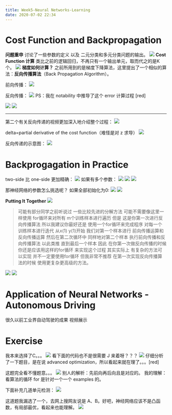 ```yaml
---
title: Week5-Neural Networks-Learning
date: 2020-07-02 22:34
---
```


# Cost Function and Backpropagation
**问题重申** 讨论了一些参数的定义 以及 二元分类和多元分类问题的输出。
![](./_image/2020-07/2020-07-03-09-48-20.png?r=65)
**Cost Function 计算** 类比之前的逻辑回归，不再只有一个输出单元，取而代之的是K个。
![](./_image/2020-07/2020-07-03-10-32-01.png?r=60)
**梯度如何计算？** 之前所用到的是梯度下降算法，这里提出了一个相似的算法：**反向传播算法**（Back Propagation Algorithm）。

前向传播：
![](./_image/2020-07/2020-07-03-13-07-47.png?r=60)

反向传播：
![](./_image/2020-07/2020-07-03-18-49-07.png?r=63)
PS：我在 notability 中推导了这个 error 计算过程 [red]

![](./_image/2020-07/2020-07-03-19-44-55.png?r=63)
![](./_image/2020-07/2020-07-03-21-41-11.png?r=68)
- - - - - 

第二个有关反向传递的视频更加深入地介绍整个过程：
![](./_image/2020-07/2020-07-03-21-45-10.png?r=60)

delta=partial derivative of the cost function（难怪是对 z 求导）
![](./_image/2020-07/2020-07-03-21-55-15.png?r=62)

反向传递的示意图：
![](./_image/2020-07/2020-07-03-21-59-47.png?r=62)

# Backprogagation in Practice

two-side 比 one-side 更加精确：
![](./_image/2020-07/2020-07-04-00-14-48.png?r=48)
如果有多个参数：
![](./_image/2020-07/2020-07-04-00-17-55.png?r=55)
![](./_image/2020-07/2020-07-04-00-19-14.png?r=59)
![](./_image/2020-07/2020-07-04-00-21-11.png?r=62)

那神经网络的参数怎么挑选呢？
如果全部初始化为0:
![](./_image/2020-07/2020-07-04-00-42-47.png?r=56)
![](./_image/2020-07/2020-07-04-00-45-45.png?r=63)

**Putting It Together**
![](./_image/2020-07/2020-07-04-00-50-20.png?r=61)

> 可能有部分同学之前听说过 一些比较先进的分解方法 可能不需要像这里一样使用 for循环来对所有 m个训练样本进行遍历 但是 这是你第一次进行反向传播算法 所以我建议你最好还是 使用一个for循环来完成程序 对每一个训练样本进行迭代 从x(1) y(1)开始 我们对第一个样本进行 前向传播运算和反向传播运算 然后在第二次循环中 同样地对第二个样本 执行前向传播和反向传播算法 以此类推 直到最后一个样本 
> 因此 在你第一次做反向传播的时候 你还是应该用这样的for循环 来实现这个过程 其实实际上 有复杂的方法可以实现 并不一定要使用for循环 但我非常不推荐 在第一次实现反向传播算法的时候 使用更复杂更高级的方法。


![](./_image/2020-07/2020-07-04-00-54-01.png?r=66)
![](./_image/2020-07/2020-07-04-00-56-22.png?r=69)

# Application of Neural Networks - Autonomous Driving
很久以前工业界自动驾驶的成果 视频展示


# Exercise
我本来选择了C。。。
![](./_image/2020-07/2020-07-03-10-19-01.png?r=65)
看下面的代码也不是很需要 J 来着呀？？？
![](./_image/2020-07/2020-07-03-10-22-46.png)
仔细分析了一下题目，是在说 advanced optimization，所以看起来就在理了。。。[red]

这题完全看不懂题意。。。
![](./_image/2020-07/2020-07-03-19-48-02.png?r=69)
别人的解析：先前向再后向且是对应的。
我的理解：看算法的循环 for 是针对一个一个 examples 的。


下面补充几道单元检测：
![](./_image/2020-07/2020-07-04-09-39-14.png?r=56)

这道题我漏选了一个，去网上搜网友说是 A、B。好吧，神经网络应该不是凸函数，有局部最优，看起来也能理解。
![](./_image/2020-07/2020-07-04-09-50-04.png?r=56)